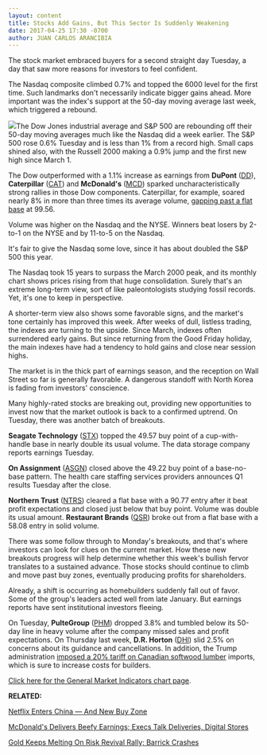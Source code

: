 ```yaml
---
layout: content
title: Stocks Add Gains, But This Sector Is Suddenly Weakening
date: 2017-04-25 17:30 -0700
author: JUAN CARLOS ARANCIBIA
---
```








The stock market embraced buyers for a second straight day Tuesday, a day that saw more reasons for investors to feel confident.


The Nasdaq composite climbed 0.7% and topped the 6000 level for the first time. Such landmarks don't necessarily indicate bigger gains ahead. More important was the index's support at the 50-day moving average last week, which triggered a rebound.


![](https://www.investors.com/wp-content/uploads/2017/04/MP042517-177x300.png)The Dow Jones industrial average and S&P 500 are rebounding off their 50-day moving averages much like the Nasdaq did a week earlier. The S&P 500 rose 0.6% Tuesday and is less than 1% from a record high. Small caps shined also, with the Russell 2000 making a 0.9% jump and the first new high since March 1.


The Dow outperformed with a 1.1% increase as earnings from **DuPont** ([DD](https://research.investors.com/quote.aspx?symbol=DD)), **Caterpillar** ([CAT](https://research.investors.com/quote.aspx?symbol=CAT)) and **McDonald's** ([MCD](https://research.investors.com/quote.aspx?symbol=MCD)) sparked uncharacteristically strong rallies in those Dow components. Caterpillar, for example, soared nearly 8% in more than three times its average volume, [gapping past a flat base](https://www.investors.com/market-trend/stock-market-today/dow-jones-industrials-leads-can-these-4-big-cap-stocks-smash-sp-500-in-2017/) at 99.56.


Volume was higher on the Nasdaq and the NYSE. Winners beat losers by 2-to-1 on the NYSE and by 11-to-5 on the Nasdaq.


It's fair to give the Nasdaq some love, since it has about doubled the S&P 500 this year.


The Nasdaq took 15 years to surpass the March 2000 peak, and its monthly chart shows prices rising from that huge consolidation. Surely that's an extreme long-term view, sort of like paleontologists studying fossil records. Yet, it's one to keep in perspective.


A shorter-term view also shows some favorable signs, and the market's tone certainly has improved this week. After weeks of dull, listless trading, the indexes are turning to the upside. Since March, indexes often surrendered early gains. But since returning from the Good Friday holiday, the main indexes have had a tendency to hold gains and close near session highs.


The market is in the thick part of earnings season, and the reception on Wall Street so far is generally favorable. A dangerous standoff with North Korea is fading from investors' conscience.


Many highly-rated stocks are breaking out, providing new opportunities to invest now that the market outlook is back to a confirmed uptrend. On Tuesday, there was another batch of breakouts.


**Seagate Technology** ([STX](https://research.investors.com/quote.aspx?symbol=STX)) topped the 49.57 buy point of a cup-with-handle base in nearly double its usual volume. The data storage company reports earnings Tuesday.


**On Assignment** ([ASGN](https://research.investors.com/quote.aspx?symbol=ASGN)) closed above the 49.22 buy point of a base-no-base pattern. The health care staffing services providers announces Q1 results Tuesday after the close.


**Northern Trust** ([NTRS](https://research.investors.com/quote.aspx?symbol=NTRS)) cleared a flat base with a 90.77 entry after it beat profit expectations and closed just below that buy point. Volume was double its usual amount. **Restaurant Brands** ([QSR](https://research.investors.com/quote.aspx?symbol=QSR)) broke out from a flat base with a 58.08 entry in solid volume.


There was some follow through to Monday's breakouts, and that's where investors can look for clues on the current market. How these new breakouts progress will help determine whether this week's bullish fervor translates to a sustained advance. Those stocks should continue to climb and move past buy zones, eventually producing profits for shareholders.


Already, a shift is occurring as homebuilders suddenly fall out of favor. Some of the group's leaders acted well from late January. But earnings reports have sent institutional investors fleeing.


On Tuesday, **PulteGroup** ([PHM](https://research.investors.com/quote.aspx?symbol=PHM)) dropped 3.8% and tumbled below its 50-day line in heavy volume after the company missed sales and profit expectations. On Thursday last week, **D.R. Horton** ([DHI](https://research.investors.com/quote.aspx?symbol=DHI)) slid 2.5% on concerns about its guidance and cancellations. In addition, the Trump administration [imposed a 20% tariff on Canadian softwood lumber](https://www.investors.com/news/pulte-group-earnings-new-home-sales/) imports, which is sure to increase costs for builders.


[Click here for the General Market Indicators chart page](https://www.investors.com/wp-content/uploads/2017/04/IBD2504152516GMI.pdf).


**RELATED:**


[Netflix Enters China — And New Buy Zone](https://www.investors.com/news/technology/click/netflix-enters-china-through-partnership-with-baidu-unit/)


[McDonald's Delivers Beefy Earnings; Execs Talk Deliveries, Digital Stores](https://www.investors.com/news/mcdonalds-reports-first-quarter-earnings/)


[Gold Keeps Melting On Risk Revival Rally; Barrick Crashes](https://www.investors.com/research/ibd-industry-themes/gold-stocks-fall-as-france-election-eases-fears/) 




